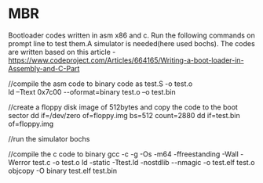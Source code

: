 # MBR
Bootloader codes written in asm x86 and c.
Run the following commands on prompt line to test them.A simulator is needed(here used bochs).
The codes are written based on this article - https://www.codeproject.com/Articles/664165/Writing-a-boot-loader-in-Assembly-and-C-Part

//compile the asm code to binary code
as test.S -o test.o  
ld –Ttext 0x7c00 --oformat=binary test.o –o test.bin

//create a floppy disk image of 512bytes and copy the code to the boot sector
dd if=/dev/zero of=floppy.img bs=512 count=2880
dd if=test.bin of=floppy.img

//run the simulator
bochs

//compile the c code to binary
gcc -c -g -Os -m64 -ffreestanding -Wall -Werror test.c -o test.o
ld -static -Ttest.ld -nostdlib --nmagic -o test.elf test.o
objcopy -O binary test.elf test.bin

